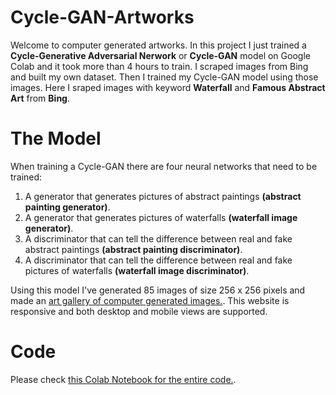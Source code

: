 # Cycle-GAN-Artworks
Welcome to computer generated artworks. In this project I just trained a **Cycle-Generative Adversarial Nerwork** or **Cycle-GAN** model on Google Colab and it took more than 4 hours to train. I scraped images from Bing and built my own dataset. Then I trained my Cycle-GAN model using those images. Here I sraped images with keyword **Waterfall** and **Famous Abstract Art** from **Bing**.

# The Model
When training a Cycle-GAN there are four neural networks that need to be trained:
1) A generator that generates pictures of abstract paintings **(abstract painting generator)**.
2) A generator that generates pictures of waterfalls **(waterfall image generator)**.
3) A discriminator that can tell the difference between real and fake abstract paintings **(abstract painting discriminator)**.
4) A discriminator that can tell the difference between real and fake pictures of waterfalls **(waterfall image discriminator)**.

Using this model I've generated 85 images of size 256 x 256 pixels and made an [art gallery of computer generated images.](https://cycle-gan-artworks.herokuapp.com/). This website is responsive and both desktop and mobile views are supported.

# Code
Please check [this Colab Notebook for the entire code.](Cycle_GAN_Artworks.ipynb).
